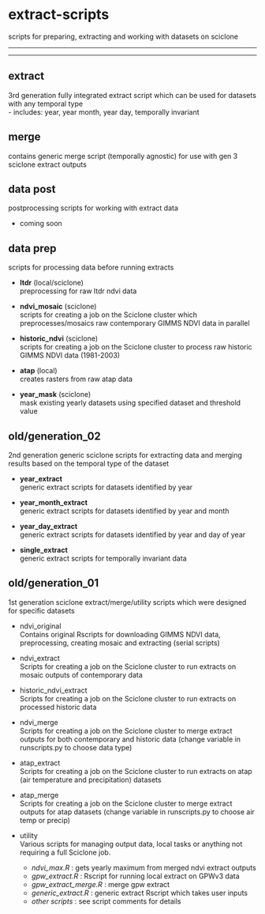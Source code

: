 # extract-scripts

scripts for preparing, extracting and working with datasets on sciclone

--------------------------------------------------
--------------------------------------------------

## extract  
3rd generation fully integrated extract script which can be used for datasets with any temporal type  
    - includes: year, year month, year day, temporally invariant


## merge  
contains generic merge script (temporally agnostic) for use with gen 3 sciclone extract outputs


## data post
postprocessing scripts for working with extract data

- coming soon


## data prep 
scripts for processing data before running extracts

- **ltdr** (local/sciclone)  
   preprocessing for raw ltdr ndvi data

- **ndvi_mosaic** (sciclone)  
   scripts for creating a job on the Sciclone cluster which preprocesses/mosaics raw contemporary GIMMS NDVI data in parallel

- **historic_ndvi** (sciclone)  
   scripts for creating a job on the Sciclone cluster to process raw historic GIMMS NDVI data (1981-2003)

- **atap** (local)  
   creates rasters from raw atap data

- **year_mask** (sciclone)  
    mask existing yearly datasets using specified dataset and threshold value
    

## old/generation_02
2nd generation generic sciclone scripts for extracting data and merging results based on the temporal type of the dataset  

- **year_extract**  
    generic extract scripts for datasets identified by year

- **year_month_extract**  
    generic extract scripts for datasets identified by year and month

- **year_day_extract**  
    generic extract scripts for datasets identified by year and day of year

- **single_extract**  
    generic extract scripts for temporally invariant data


## old/generation_01
1st generation sciclone extract/merge/utility scripts which were designed for specific datasets

- ndvi_original  
    Contains original Rscripts for downloading GIMMS NDVI data, preprocessing, creating mosaic and extracting (serial scripts)

- ndvi_extract  
    Scripts for creating a job on the Sciclone cluster to run extracts on mosaic outputs of contemporary data

- historic_ndvi_extract  
    Scripts for creating a job on the Sciclone cluster to run extracts on processed historic data

- ndvi_merge  
    Scripts for creating a job on the Sciclone cluster to merge extract outputs for both contemporary and historic data (change variable in runscripts.py to choose data type)

- atap_extract  
    Scripts for creating a job on the Sciclone cluster to run extracts on atap (air temperature and precipitation) datasets

- atap_merge  
    Scripts for creating a job on the Sciclone cluster to merge extract outputs for atap datasets (change variable in runscripts.py to choose air temp or precip)

- utility  
    Various scripts for managing output data, local tasks or anything not requiring a full Sciclone job.
    - _ndvi_max.R_ : gets yearly maximum from merged ndvi extract outputs
    - _gpw_extract.R_ : Rscript for running local extract on GPWv3 data
    - _gpw_extract_merge.R_ : merge gpw extract
    - _generic_extract.R_ : generic extract Rscript which takes user inputs
    - _other scripts_ : see script comments for details

